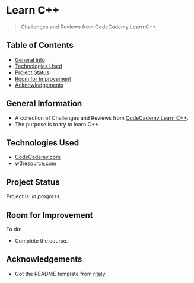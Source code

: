 # Learn C++
> Challenges and Reviews from CodeCademy Learn C++


## Table of Contents
* [General Info](#general-information)
* [Technologies Used](#technologies-used)
* [Project Status](#project-status)
* [Room for Improvement](#room-for-improvement)
* [Acknowledgements](#acknowledgements)


## General Information
- A collection of Challenges and Reviews from [CodeCademy Learn C++](https://www.codecademy.com/learn/learn-c-plus-plus).
- The purpose is to try to learn C++.


## Technologies Used
- [CodeCademy.com](https://www.codecademy.com/)
- [w3resource.com](https://www.w3resource.com/cpp-exercises/basic/index.php#EDITOR)


## Project Status
Project is: _in progress_.


## Room for Improvement
To do:
- Complete the course.


## Acknowledgements
- Got the README template from [ritaly](https://github.com/ritaly/README-cheatsheet).
